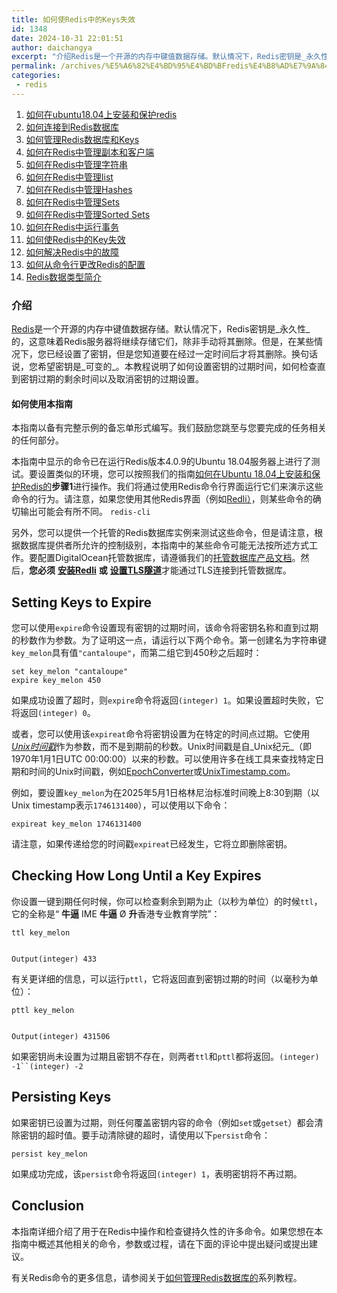 ```yaml
---
title: 如何使Redis中的Keys失效
id: 1348
date: 2024-10-31 22:01:51
author: daichangya
excerpt: "介绍Redis是一个开源的内存中键值数据存储。默认情况下，Redis密钥是_永久性_的，这意味着Redis服务器将继续存储它们，除非手动将其删除。但是，在某些情况下，您已经设置了密钥，但是您知道要在经过一定时间后才将其删除。换句话说，您希望密钥是_可变的_。本教程说明了如何设置密钥的过期时间，如何检"
permalink: /archives/%E5%A6%82%E4%BD%95%E4%BD%BFredis%E4%B8%AD%E7%9A%84keys%E5%A4%B1%E6%95%88/
categories:
 - redis
---
```


1. [如何在ubuntu18.04上安装和保护redis](https://blog.jsdiff.com/archives/%E5%A6%82%E4%BD%95%E5%9C%A8ubuntu1804%E4%B8%8A%E5%AE%89%E8%A3%85%E5%92%8C%E4%BF%9D%E6%8A%A4redis)
2. [如何连接到Redis数据库](https://blog.jsdiff.com/archives/howtoconnecttoaredisdatabase)
3. [如何管理Redis数据库和Keys](https://blog.jsdiff.com/archives/howtomanageredisdatabasesandkeys)
4. [如何在Redis中管理副本和客户端](https://blog.jsdiff.com/archives/%E5%A6%82%E4%BD%95%E5%9C%A8redis%E4%B8%AD%E7%AE%A1%E7%90%86%E5%89%AF%E6%9C%AC%E5%92%8C%E5%AE%A2%E6%88%B7%E7%AB%AF)
5. [如何在Redis中管理字符串](https://blog.jsdiff.com/archives/%E5%A6%82%E4%BD%95%E5%9C%A8redis%E4%B8%AD%E7%AE%A1%E7%90%86%E5%AD%97%E7%AC%A6%E4%B8%B2)
6. [如何在Redis中管理list](https://blog.jsdiff.com/archives/listsinredis)
7. [如何在Redis中管理Hashes](https://blog.jsdiff.com/archives/%E5%A6%82%E4%BD%95%E5%9C%A8redis%E4%B8%AD%E7%AE%A1%E7%90%86hashes)
8. [如何在Redis中管理Sets](https://blog.jsdiff.com/archives/%E5%A6%82%E4%BD%95%E5%9C%A8redis%E4%B8%AD%E7%AE%A1%E7%90%86sets)
9. [如何在Redis中管理Sorted Sets](https://blog.jsdiff.com/archives/howtomanagesortedsetsinredis)
10. [如何在Redis中运行事务](https://blog.jsdiff.com/archives/%E5%A6%82%E4%BD%95%E5%9C%A8redis%E4%B8%AD%E8%BF%90%E8%A1%8C%E4%BA%8B%E5%8A%A1)
11. [如何使Redis中的Key失效](https://blog.jsdiff.com/archives/%E5%A6%82%E4%BD%95%E4%BD%BFredis%E4%B8%AD%E7%9A%84keys%E5%A4%B1%E6%95%88)
12. [如何解决Redis中的故障](https://blog.jsdiff.com/archives/%E5%A6%82%E4%BD%95%E8%A7%A3%E5%86%B3redis%E4%B8%AD%E7%9A%84%E9%97%AE%E9%A2%98)
13. [如何从命令行更改Redis的配置](https://blog.jsdiff.com/archives/%E5%A6%82%E4%BD%95%E4%BB%8E%E5%91%BD%E4%BB%A4%E8%A1%8C%E6%9B%B4%E6%94%B9redis%E7%9A%84%E9%85%8D%E7%BD%AE)
14. [Redis数据类型简介](https://blog.jsdiff.com/archives/redis%E6%95%B0%E6%8D%AE%E7%B1%BB%E5%9E%8B%E7%AE%80%E4%BB%8B)

### 介绍

[Redis](https://redis.io/)是一个开源的内存中键值数据存储。默认情况下，Redis密钥是_永久性_的，这意味着Redis服务器将继续存储它们，除非手动将其删除。但是，在某些情况下，您已经设置了密钥，但是您知道要在经过一定时间后才将其删除。换句话说，您希望密钥是_可变的_。本教程说明了如何设置密钥的过期时间，如何检查直到密钥过期的剩余时间以及取消密钥的过期设置。

#### 如何使用本指南

本指南以备有完整示例的备忘单形式编写。我们鼓励您跳至与您要完成的任务相关的任何部分。

本指南中显示的命令已在运行Redis版本4.0.9的Ubuntu 18.04服务器上进行了测试。要设置类似的环境，您可以按照我们的指南[如何在Ubuntu 18.04上安装和保护Redis的](https://blog.jsdiff.com/archives/%E5%A6%82%E4%BD%95%E5%9C%A8ubuntu1804%E4%B8%8A%E5%AE%89%E8%A3%85%E5%92%8C%E4%BF%9D%E6%8A%A4redis)**步骤1**进行操作。我们将通过使用Redis命令行界面运行它们来演示这些命令的行为。请注意，如果您使用其他Redis界面（例如[Redli）](https://github.com/IBM-Cloud/redli)，则某些命令的确切输出可能会有所不同。 [](https://blog.jsdiff.com/archives/%E5%A6%82%E4%BD%95%E5%9C%A8ubuntu1804%E4%B8%8A%E5%AE%89%E8%A3%85%E5%92%8C%E4%BF%9D%E6%8A%A4redis)`redis-cli`[](https://github.com/IBM-Cloud/redli)

另外，您可以提供一个托管的Redis数据库实例来测试这些命令，但是请注意，根据数据库提供者所允许的控制级别，本指南中的某些命令可能无法按所述方式工作。要配置DigitalOcean托管数据库，请遵循我们的[托管数据库产品文档](https://www.digitalocean.com/docs/databases/redis/quickstart/)。然后，**您必须** [**安装Redli**](https://www.digitalocean.com/community/tutorials/how-to-connect-to-managed-database-ubuntu-18-04#connecting-to-a-managed-redis-database) **或** [**设置TLS隧道**](https://www.digitalocean.com/community/tutorials/how-to-connect-to-managed-redis-over-tls-with-stunnel-and-redis-cli)才能通过TLS连接到托管数据库。

Setting Keys to Expire
----------------------

您可以使用`expire`命令设置现有密钥的过期时间，该命令将密钥名称和直到过期的秒数作为参数。为了证明这一点，请运行以下两个命令。第一创建名为字符串键`key_melon`具有值`"cantaloupe"`，而第二组它到450秒之后超时：

    set key_melon "cantaloupe"
    expire key_melon 450
    

如果成功设置了超时，则`expire`命令将返回`(integer) 1`。如果设置超时失败，它将返回`(integer) 0`。

或者，您可以使用该`expireat`命令将密钥设置为在特定的时间点过期。它使用[_Unix时间戳_](https://en.wikipedia.org/wiki/Unix_time)作为参数，而不是到期前的秒数。Unix时间戳是自_Unix纪元_（即1970年1月1日UTC 00:00:00）以来的秒数。可以使用许多在线工具来查找特定日期和时间的Unix时间戳，例如[EpochConverter](https://www.epochconverter.com/)或[UnixTimestamp.com](https://www.unixtimestamp.com/)。

例如，要设置`key_melon`为在2025年5月1日格林尼治标准时间晚上8:30到期（以Unix timestamp表示`1746131400`），可以使用以下命令：

    expireat key_melon 1746131400
    

请注意，如果传递给您的时间戳`expireat`已经发生，它将立即删除密钥。

Checking How Long Until a Key Expires
-------------------------------------

你设置一键到期任何时候，你可以检查剩余到期为止（以秒为单位）的时候`ttl`，它的全称是“ **牛逼** IME **牛逼** Ø **升**香港专业教育学院”：

    ttl key_melon
    

    Output(integer) 433
    

有关更详细的信息，可以运行`pttl`，它将返回直到密钥过期的时间（以毫秒为单位）：

    pttl key_melon
    

    Output(integer) 431506
    

如果密钥尚未设置为过期且密钥不存在，则两者`ttl`和`pttl`都将返回。`(integer) -1``(integer) -2`

Persisting Keys
---------------

如果密钥已设置为过期，则任何覆盖密钥内容的命令（例如`set`或`getset`）都会清除密钥的超时值。要手动清除键的超时，请使用以下`persist`命令：

    persist key_melon
    

如果成功完成，该`persist`命令将返回`(integer) 1`，表明密钥将不再过期。

Conclusion
----------

本指南详细介绍了用于在Redis中操作和检查键持久性的许多命令。如果您想在本指南中概述其他相关的命令，参数或过程，请在下面的评论中提出疑问或提出建议。

有关Redis命令的更多信息，请参阅关于[如何管理Redis数据库的](https://blog.jsdiff.com/archives/%E5%A6%82%E4%BD%95%E4%BD%BF%E7%94%A8redis%E6%95%B0%E6%8D%AE%E5%BA%93)系列教程。